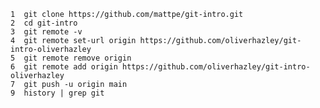     1  git clone https://github.com/mattpe/git-intro.git
    2  cd git-intro
    3  git remote -v
    4  git remote set-url origin https://github.com/oliverhazley/git-intro-oliverhazley
    5  git remote remove origin
    6  git remote add origin https://github.com/oliverhazley/git-intro-oliverhazley
    7  git push -u origin main
    9  history | grep git
